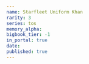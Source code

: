 ```yaml
---
name: Starfleet Uniform Khan
rarity: 3
series: tos
memory_alpha:
bigbook_tier: -1
in_portal: true
date:
published: true
---
```



